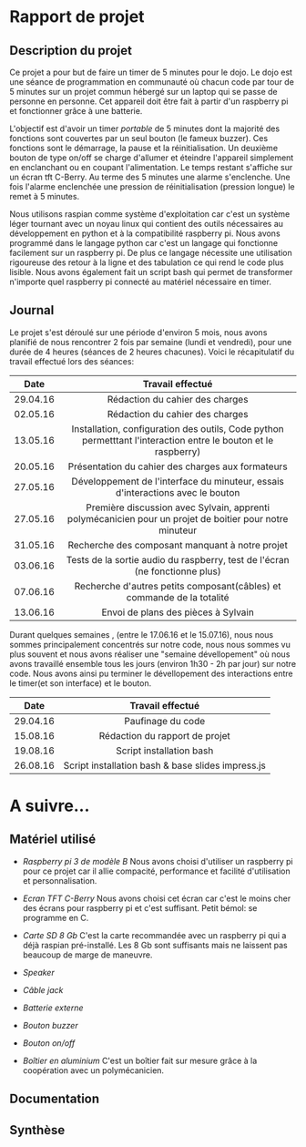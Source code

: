 # Rapport de projet

## Description du projet
Ce projet a pour but de faire un timer de 5 minutes pour le dojo. Le dojo est une séance de programmation en communauté où chacun code par tour de 5 minutes sur un projet commun hébergé sur un laptop qui se passe de personne en personne. Cet appareil doit être fait à partir d'un raspberry pi et fonctionner grâce à une batterie.

L'objectif est d'avoir un timer *portable* de 5 minutes dont la majorité des fonctions sont couvertes par un seul bouton (le fameux buzzer). Ces fonctions sont le démarrage, la pause et la réinitialisation. Un deuxième bouton de type on/off se charge d'allumer et éteindre l'appareil simplement en enclanchant ou en coupant l'alimentation. Le temps restant s'affiche sur un écran tft C-Berry. Au terme des 5 minutes une alarme s'enclenche. Une fois l'alarme enclenchée une pression de réinitialisation (pression longue) le remet à 5 minutes.

Nous utilisons raspian comme système d'exploitation car c'est un système léger tournant avec un noyau linux qui contient des outils nécessaires au développement en python et à la compatibilité raspberry pi. Nous avons programmé dans le langage python car c'est un langage qui fonctionne facilement sur un raspberry pi. De plus ce langage nécessite une utilisation rigoureuse des retour à la ligne et des tabulation ce qui rend le code plus lisible. Nous avons également fait un script bash qui permet de transformer n'importe quel raspberry pi connecté au matériel nécessaire en timer.

## Journal

Le projet s'est déroulé sur une période d'environ 5 mois, nous avons planifié de nous rencontrer 2 fois par semaine (lundi et vendredi), pour une durée de 4 heures (séances de 2 heures chacunes).
Voici le récapitulatif du travail effectué lors des séances:

| Date     |     Travail effectué      |
|----------|:-------------------------:|
| 29.04.16 | Rédaction du cahier des charges |
| 02.05.16 | Rédaction du cahier des charges |
| 13.05.16 | Installation, configuration des outils, Code python permetttant l'interaction entre le bouton et le raspberry)|
| 20.05.16 | Présentation du cahier des charges aux formateurs |
| 27.05.16 | Développement de l'interface du minuteur, essais d'interactions avec le bouton|
| 27.05.16 | Première discussion avec Sylvain, apprenti polymécanicien pour un projet de boitier pour notre minuteur|
| 31.05.16 | Recherche des composant manquant à notre projet |
| 03.06.16 | Tests de la sortie audio du raspberry, test de l'écran (ne fonctionne plus) |
| 07.06.16 | Recherche d'autres petits composant(câbles) et commande de la totalité |
| 13.06.16 | Envoi de plans des pièces à Sylvain |

Durant quelques semaines , (entre le 17.06.16 et le 15.07.16), nous nous sommes principalement concentrés
sur notre code, nous nous sommes vu plus souvent et nous avons réaliser une "semaine dévellopement" où nous
avons travaillé ensemble tous les jours (environ 1h30 - 2h par jour) sur notre code. 
Nous avons ainsi pu terminer le dévellopement
des interactions entre le timer(et son interface) et le bouton.

| Date     |     Travail effectué      |
|----------|:-------------------------:|
| 29.04.16 | Paufinage du code         |
| 15.08.16 | Rédaction du rapport de projet |
| 19.08.16 | Script installation bash |
| 26.08.16 | Script installation bash & base slides impress.js |

A suivre...
=======


## Matériel utilisé
- *Raspberry pi 3 de modèle B*  Nous avons choisi d'utiliser un raspberry pi pour ce projet car il allie compacité, performance et facilité d'utilisation et personnalisation.

- *Ecran TFT C-Berry* Nous avons choisi cet écran car c'est le moins cher des écrans pour raspberry pi et c'est suffisant. Petit bémol: se programme en C.

- *Carte SD 8 Gb* C'est la carte recommandée avec un raspberry pi qui a déjà raspian pré-installé. Les 8 Gb sont suffisants mais ne laissent pas beaucoup de marge de maneuvre.

- *Speaker*

- *Câble jack*

- *Batterie externe*

- *Bouton buzzer*

- *Bouton on/off*

- *Boîtier en aluminium* C'est un boîtier fait sur mesure grâce à la coopération avec un polymécanicien.

## Documentation

## Synthèse